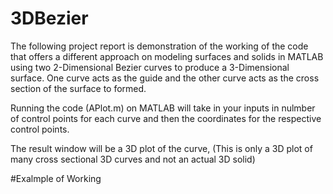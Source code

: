 # 3DBezier
The following project report is demonstration of the working of the code that offers a different approach on modeling surfaces and 
solids in MATLAB using two 2-Dimensional Bezier curves to produce a 3-Dimensional surface. 
One curve acts as the guide and the other curve acts as the cross section of the surface to formed.

Running the code (APlot.m) on MATLAB will take in your inputs in nulmber of control points for each curve and then the coordinates for 
the respective control points.

The result window will be a 3D plot of the curve, (This is only a 3D plot of many cross sectional 3D curves and not an actual 3D solid)

#Exalmple of Working
